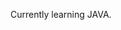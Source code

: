 Currently learning JAVA.
<!-- - looking to collaborate and contribute on Data science, Blockchain, Web development and Cloud computing projects. -->

<!---
almondkiruthu/almondkiruthu is a ✨ special ✨ repository because its `README.md` (this file) appears on your GitHub profile.
You can click the Preview link to take a look at your changes.
--->
